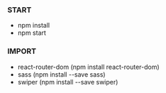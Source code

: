 
### START
- npm install
- npm start

### IMPORT 
- react-router-dom (npm install react-router-dom)
- sass (npm install --save sass)
- swiper (npm install --save swiper)